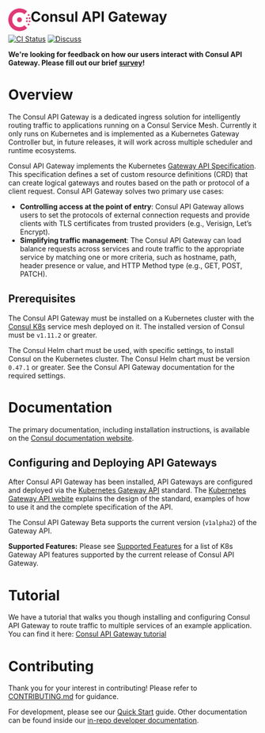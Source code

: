 <h1>
  <img src="./assets/logo.svg" align="left" height="46px" alt="Consul logo"/>
  <span>Consul API Gateway</span>
</h1>

[![CI Status](https://github.com/hashicorp/consul-api-gateway/actions/workflows/ci.yml/badge.svg?branch=main)](https://github.com/hashicorp/consul-api-gateway/actions/workflows/ci.yml?query=branch%3Amain) [![Discuss](https://img.shields.io/badge/discuss-consul--api--gateway-dc477d?logo=consul)](https://discuss.hashicorp.com/c/consul)

**We're looking for feedback on how our users interact with Consul API Gateway. Please fill out our brief [survey](https://hashicorp.sjc1.qualtrics.com/jfe/form/SV_cMSefVc8TkVD0eW)!**

# Overview

The Consul API Gateway is a dedicated ingress solution for intelligently routing traffic to applications
running on a Consul Service Mesh. Currently it only runs on Kubernetes and is implemented as a
Kubernetes Gateway Controller but, in future releases, it will work across multiple scheduler and
runtime ecosystems.

Consul API Gateway implements the Kubernetes [Gateway API Specification](https://gateway-api.sigs.k8s.io/). This specification defines a set of custom resource definitions (CRD) that can create logical gateways and routes based on the path or protocol of a client request. Consul API Gateway solves two primary use cases:

- **Controlling access at the point of entry**: Consul API Gateway allows users to set the protocols of external connection requests and provide clients with TLS certificates from trusted providers (e.g., Verisign, Let’s Encrypt).
- **Simplifying traffic management**: The Consul API Gateway can load balance requests across services and route traffic to the appropriate service by matching one or more criteria, such as hostname, path, header presence or value, and HTTP Method type (e.g., GET, POST, PATCH).

## Prerequisites

The Consul API Gateway must be installed on a Kubernetes cluster with the [Consul K8s](https://github.com/hashicorp/consul-k8s) service
mesh deployed on it. The installed version of Consul must be `v1.11.2` or greater.

The Consul Helm chart must be used, with specific settings, to install Consul on the Kubernetes
cluster. The Consul Helm chart must be version `0.47.1` or greater. See the Consul API Gateway documentation for the required settings.

# Documentation

The primary documentation, including installation instructions, is available on the [Consul documentation website](https://www.consul.io/docs/api-gateway).

## Configuring and Deploying API Gateways

After Consul API Gateway has been installed, API Gateways are configured and deployed via the [Kubernetes Gateway API](https://github.com/kubernetes-sigs/gateway-api) standard. The [Kubernetes Gateway API webite](https://gateway-api.sigs.k8s.io/) explains the design of the standard, examples of how to
use it and the complete specification of the API.

The Consul API Gateway Beta supports the current version (`v1alpha2`) of the Gateway API.

**Supported Features:** Please see [Supported Features](./dev/docs/supported-features.md) for a list of K8s Gateway API features
supported by the current release of Consul API Gateway.

# Tutorial

We have a tutorial that walks you though installing and configuring Consul API Gateway to route traffic to multiple services of an example application. You can find it here: [Consul API Gateway tutorial](https://learn.hashicorp.com/tutorials/consul/kubernetes-api-gateway)

# Contributing

Thank you for your interest in contributing! Please refer to [CONTRIBUTING.md](https://github.com/hashicorp/consul-api-gateway/blob/main/.github/CONTRIBUTING.md#contributing) for guidance.

For development, please see our [Quick Start](./dev/docs/getting-started.md) guide. Other documentation can be found inside our [in-repo developer documentation](./dev/docs).

